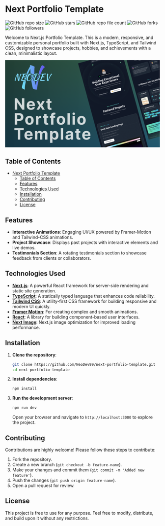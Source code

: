 # Next Portfolio Template

![GitHub repo size](https://img.shields.io/github/repo-size/NeoDev99/next-portfolio-template)
![GitHub stars](https://img.shields.io/github/stars/NeoDev99/next-portfolio-template?style=social)
![GitHub repo file count](https://img.shields.io/github/directory-file-count/NeoDev99/next-portfolio-template)
![GitHub forks](https://img.shields.io/github/forks/NeoDev99/next-portfolio-template?style=social)
![GitHub followers](https://img.shields.io/github/followers/NeoDev99?label=Followers&logoColor=blue&style=flat)

Welcome to Next.js Portfolio Template. This is a modern, responsive, and customizable personal portfolio built with Next.js, TypeScript, and Tailwind CSS, designed to showcase projects, hobbies, and achievements with a clean, minimalistic layout.

![Portfolio Cover](https://github.com/NeoDev99/next-portfolio-template/blob/main/public/cover/cover.png)

## Table of Contents

- [Next Portfolio Template](#next-portfolio-template)
  - [Table of Contents](#table-of-contents)
  - [Features](#features)
  - [Technologies Used](#technologies-used)
  - [Installation](#installation)
  - [Contributing](#contributing)
  - [License](#license)

## Features

- **Interactive Animations**: Engaging UI/UX powered by Framer-Motion and Tailwind-CSS animations.
- **Project Showcase**: Displays past projects with interactive elements and live demos.
- **Testimonials Section**: A rotating testimonials section to showcase feedback from clients or collaborators.

## Technologies Used

- **[Next.js](https://nextjs.org/)**: A powerful React framework for server-side rendering and static site generation.
- **[TypeScript](https://www.typescriptlang.org/)**: A statically typed language that enhances code reliability.
- **[Tailwind CSS](https://tailwindcss.com/)**: A utility-first CSS framework for building responsive and modern UI quickly.
- **[Framer Motion](https://www.framer.com/motion/)**: For creating complex and smooth animations.
- **[React](https://reactjs.org/)**: A library for building component-based user interfaces.
- **[Next Image](https://nextjs.org/docs/api-reference/next/image)**: Next.js image optimization for improved loading performance.

## Installation

1. **Clone the repository**:

   ```bash
   git clone https://github.com/NeoDev99/next-portfolio-template.git
   cd next-portfolio-template
   ```

2. **Install dependencies**:

   ```bash
   npm install
   ```

3. **Run the development server**:

   ```bash
   npm run dev
   ```

    Open your browser and navigate to `http://localhost:3000` to explore the project.

## Contributing

Contributions are highly welcome! Please follow these steps to contribute:

1. Fork the repository.
2. Create a new branch (`git checkout -b feature-name`).
3. Make your changes and commit them (`git commit -m 'Added new feature'`).
4. Push the changes (`git push origin feature-name`).
5. Open a pull request for review.

## License

This project is free to use for any purpose. Feel free to modify, distribute, and build upon it without any restrictions.
